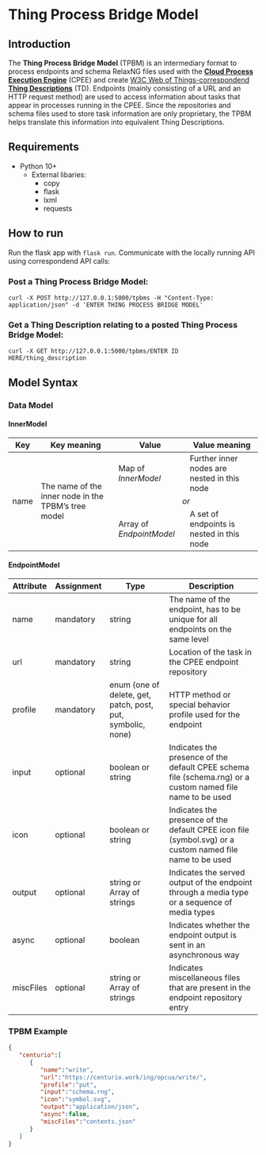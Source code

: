 
# Thing Process Bridge Model

## Introduction

The **Thing Process Bridge Model** (TPBM) is an intermediary format to process endpoints and schema RelaxNG files used with the **[Cloud Process Execution Engine](https://cpee.org/)** (CPEE) and create [W3C Web of Things-correspondend **Thing Descriptions**](https://www.w3.org/TR/wot-thing-description11/) (TD).
Endpoints (mainly consisting of a URL and an HTTP request method) are used to access information about tasks that appear in processes running in the CPEE. Since the repositories and schema files used to store task information are only proprietary, the TPBM helps translate this information into equivalent Thing Descriptions.

## Requirements

- Python 10+
	- External libaries:
		- copy
		- flask
		- lxml
		- requests

## How to run

Run the flask app with `flask run`. Communicate with the locally running API using correspondend API calls:

### Post a Thing Process Bridge Model:

`curl -X POST http://127.0.0.1:5000/tpbms -H "Content-Type: application/json" -d 'ENTER THING PROCESS BRIDGE MODEL'`

### Get a Thing Description relating to a posted Thing Process Bridge Model:

`curl -X GET http://127.0.0.1:5000/tpbms/ENTER ID HERE/thing_description`

## Model Syntax
### Data Model
#### InnerModel
<table>
    <thead>
        <tr>
            <th>Key</th>
            <th>Key meaning</th>
            <th>Value</th>
		    <th>Value meaning</th>
        </tr>
    </thead>
    <tbody>
        <tr>
            <td rowspan=3>name</td>
            <td rowspan=3>The name of the inner node in the TPBM’s tree model</td>
            <td>Map of <i>InnerModel</i></td>
            <td>Further inner nodes are nested in this node</td>
        </tr>
        <tr>
            <td colspan=2 style="text-align:center"><i>or</i></td>
        </tr>
        <tr>
            <td>Array of <i>EndpointModel</i></td>
            <td>A set of endpoints is nested in this node</td>
        </tr>
    </tbody>
</table>

#### EndpointModel
|Attribute|Assignment|Type|Description|
|-|-|-|-|
|name|mandatory|string|The name of the endpoint, has to be unique for all endpoints on the same level|
|url|mandatory|string|Location of the task in the CPEE endpoint repository|
|profile|mandatory|enum (one of delete, get, patch, post, put, symbolic, none)|HTTP method or special behavior profile used for the endpoint|
|input|optional|boolean or string|Indicates the presence of the default CPEE schema file (schema.rng) or a custom named file name to be used|
|icon|optional|boolean or string|Indicates the presence of the default CPEE icon file (symbol.svg) or a custom named file name to be used|
|output|optional|string or Array of strings|Indicates the served output of the endpoint through a media type or a sequence of media types|
|async|optional|boolean|Indicates whether the endpoint output is sent in an asynchronous way|
|miscFiles|optional|string or Array of strings|Indicates miscellaneous files that are present in the endpoint repository entry|
### TPBM Example
```json
{
   "centurio":[
      {
         "name":"write",
         "url":"https://centurio.work/ing/opcua/write/",
         "profile":"put",
         "input":"schema.rng",
         "icon":"symbol.svg",
         "output":"application/json",
         "async":false,
         "miscFiles":"contents.json"
      }
   ]
}
```
